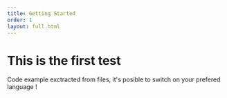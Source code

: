 ```yaml
---
title: Getting Started
order: 1
layout: full.html
---
```


# This is the first test

Code example exctracted from files, it's posible to switch on your prefered language !
